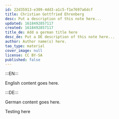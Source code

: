 ```yaml
---
id: 22d35913-e309-4dd3-a1c5-f1e7697a6dcf
title: Christian Gottfried Ehrenberg
desc: Put a description of this note here...
updated: 1618492857117
created: 1618492857117
title_de: Add a german title here
desc_de: Put a DE description of this note here...
author: Author name(s) here.
tao_type: material
cover_image: null
license: CC BY-SA
published: false
---
```


:::EN:::

English content goes here.

:::DE:::

German content goes here.

Testing here
